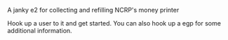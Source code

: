 A janky e2 for collecting and refilling NCRP's money printer

Hook up a user to it and get started.
You can also hook up a egp for some additional information.